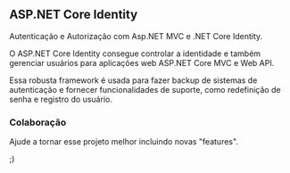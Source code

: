 ## ASP.NET Core Identity

Autenticação e Autorização com Asp.NET MVC e .NET Core Identity.

O ASP.NET Core Identity consegue controlar a identidade e também gerenciar usuários para aplicações web ASP.NET Core MVC e Web API.

Essa robusta framework é usada para fazer backup de sistemas de autenticação e fornecer funcionalidades de suporte, como redefinição de senha e registro do usuário. 

### Colaboração

Ajude a tornar esse projeto melhor incluindo novas "features".

;)


